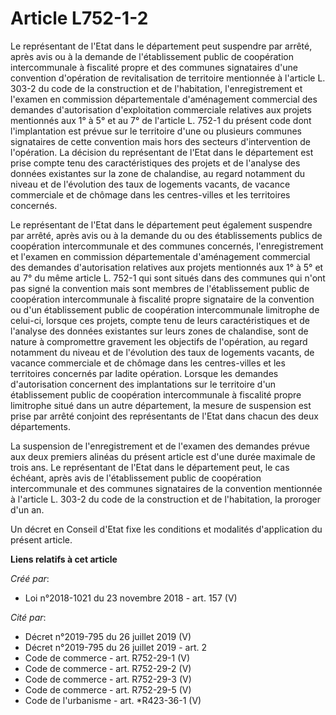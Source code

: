 # Article L752-1-2

Le représentant de l'Etat dans le département peut suspendre par arrêté, après avis ou à la demande de l'établissement public
de coopération intercommunale à fiscalité propre et des communes signataires d'une convention d'opération de revitalisation
de territoire mentionnée à l'article L. 303-2 du code de la construction et de l'habitation, l'enregistrement et l'examen en
commission départementale d'aménagement commercial des demandes d'autorisation d'exploitation commerciale relatives aux
projets mentionnés aux 1° à 5° et au 7° de l'article L. 752-1 du présent code dont l'implantation est prévue sur le
territoire d'une ou plusieurs communes signataires de cette convention mais hors des secteurs d'intervention de l'opération.
La décision du représentant de l'Etat dans le département est prise compte tenu des caractéristiques des projets et de
l'analyse des données existantes sur la zone de chalandise, au regard notamment du niveau et de l'évolution des taux de
logements vacants, de vacance commerciale et de chômage dans les centres-villes et les territoires concernés.

Le représentant de l'Etat dans le département peut également suspendre par arrêté, après avis ou à la demande du ou des
établissements publics de coopération intercommunale et des communes concernés, l'enregistrement et l'examen en commission
départementale d'aménagement commercial des demandes d'autorisation relatives aux projets mentionnés aux 1° à 5° et au 7° du
même article L. 752-1 qui sont situés dans des communes qui n'ont pas signé la convention mais sont membres de
l'établissement public de coopération intercommunale à fiscalité propre signataire de la convention ou d'un établissement
public de coopération intercommunale limitrophe de celui-ci, lorsque ces projets, compte tenu de leurs caractéristiques et de
l'analyse des données existantes sur leurs zones de chalandise, sont de nature à compromettre gravement les objectifs de
l'opération, au regard notamment du niveau et de l'évolution des taux de logements vacants, de vacance commerciale et de
chômage dans les centres-villes et les territoires concernés par ladite opération. Lorsque les demandes d'autorisation
concernent des implantations sur le territoire d'un établissement public de coopération intercommunale à fiscalité propre
limitrophe situé dans un autre département, la mesure de suspension est prise par arrêté conjoint des représentants de l'Etat
dans chacun des deux départements.

La suspension de l'enregistrement et de l'examen des demandes prévue aux deux premiers alinéas du présent article est d'une
durée maximale de trois ans. Le représentant de l'Etat dans le département peut, le cas échéant, après avis de
l'établissement public de coopération intercommunale et des communes signataires de la convention mentionnée à l'article L.
303-2 du code de la construction et de l'habitation, la proroger d'un an.

Un décret en Conseil d'Etat fixe les conditions et modalités d'application du présent article.

**Liens relatifs à cet article**

_Créé par_:

  - Loi n°2018-1021 du 23 novembre 2018 - art. 157 (V)

_Cité par_:

  - Décret n°2019-795 du 26 juillet 2019 (V)
  - Décret n°2019-795 du 26 juillet 2019 - art. 2
  - Code de commerce - art. R752-29-1 (V)
  - Code de commerce - art. R752-29-2 (V)
  - Code de commerce - art. R752-29-3 (V)
  - Code de commerce - art. R752-29-5 (V)
  - Code de l'urbanisme - art. *R423-36-1 (V)
